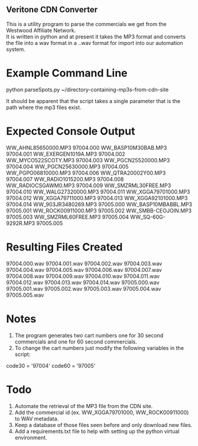 ## Veritone CDN Converter 

This is a utility program to parse the commercials we get from the Westwood Affiliate Network.  
It is written in python and at present it takes the MP3 format and converts the file into a wav
format in a <cart-number>.<cut-number>.wav format for import into our automation system.  

# Example Command Line 

python parseSpots.py ~/directory-containing-mp3s-from-cdn-site

It should be apparent that the script takes a single parameter that is the path where the mp3 files exist. 

# Expected Console Output 

WW_AHNL85650000.MP3		97004.000
WW_BASP10M30BAB.MP3		97004.001
WW_EXERGEN1019A.MP3		97004.002
WW_MYCO522SCOTY.MP3		97004.003
WW_PGCN25520000.MP3		97004.004
WW_PGCN25630000.MP3		97004.005
WW_PGPO06810000.MP3		97004.006
WW_QTRA20002Y00.MP3		97004.007
WW_RADIO1015200.MP3		97004.008
WW_RADIOCSGAWM0.MP3		97004.009
WW_SMZRML30FREE.MP3		97004.010
WW_WALG27320000.MP3		97004.011
WW_XGGA79701000.MP3		97004.012
WW_XGGA79711000.MP3		97004.013
WW_XGGA92101000.MP3		97004.014
WW_903JR3480269.MP3		97005.000
WW_BASP10MBABBL.MP3		97005.001
WW_ROCK00911000.MP3		97005.002
WW_SMBB-CEOJOIN.MP3		97005.003
WW_SMZRML60FREE.MP3		97005.004
WW_SQ-60G-9292R.MP3		97005.005

# Resulting Files Created 

97004.000.wav
97004.001.wav
97004.002.wav
97004.003.wav
97004.004.wav
97004.005.wav
97004.006.wav
97004.007.wav
97004.008.wav
97004.009.wav
97004.010.wav
97004.011.wav
97004.012.wav
97004.013.wav
97004.014.wav
97005.000.wav
97005.001.wav
97005.002.wav
97005.003.wav
97005.004.wav
97005.005.wav

# Notes 

1. The program generates two cart numbers one for 30 second commercials and one for 60 second commercials. 
2. To change the cart numbers just modify the following variables in the script: 
 
code30 = '97004'
code60 = '97005'

# Todo 

1. Automate the retrieval of the MP3 file from the CDN site. 
2. Add the commercial id (ex. WW_XGGA79701000, WW_ROCK00911000) to WAV metadata. 
3. Keep a database of those files seen before and only download new files. 
4. Add a requirements.txt file to help with setting up the python virtual environment. 

